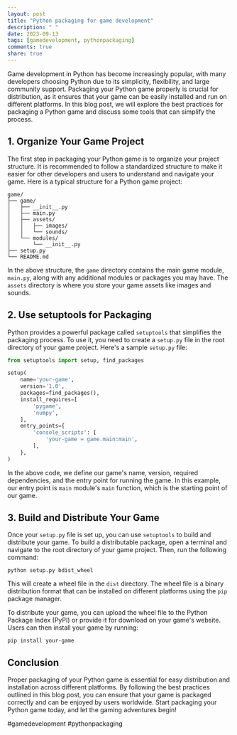 ```yaml
---
layout: post
title: "Python packaging for game development"
description: " "
date: 2023-09-13
tags: [gamedevelopment, pythonpackaging]
comments: true
share: true
---
```


Game development in Python has become increasingly popular, with many developers choosing Python due to its simplicity, flexibility, and large community support. Packaging your Python game properly is crucial for distribution, as it ensures that your game can be easily installed and run on different platforms. In this blog post, we will explore the best practices for packaging a Python game and discuss some tools that can simplify the process.

## 1. Organize Your Game Project

The first step in packaging your Python game is to organize your project structure. It is recommended to follow a standardized structure to make it easier for other developers and users to understand and navigate your game. Here is a typical structure for a Python game project:

```
game/
├── game/
│   ├── __init__.py
│   ├── main.py
│   ├── assets/
│   │   ├── images/
│   │   └── sounds/
│   └── modules/
│       └── __init__.py
├── setup.py
└── README.md
```

In the above structure, the `game` directory contains the main game module, `main.py`, along with any additional modules or packages you may have. The `assets` directory is where you store your game assets like images and sounds.

## 2. Use setuptools for Packaging

Python provides a powerful package called `setuptools` that simplifies the packaging process. To use it, you need to create a `setup.py` file in the root directory of your game project. Here's a sample `setup.py` file:

```python
from setuptools import setup, find_packages

setup(
    name='your-game',
    version='1.0',
    packages=find_packages(),
    install_requires=[
        'pygame',
        'numpy',
    ],
    entry_points={
        'console_scripts': [
            'your-game = game.main:main',
        ],
    },
)
```

In the above code, we define our game's name, version, required dependencies, and the entry point for running the game. In this example, our entry point is `main` module's `main` function, which is the starting point of our game.

## 3. Build and Distribute Your Game

Once your `setup.py` file is set up, you can use `setuptools` to build and distribute your game. To build a distributable package, open a terminal and navigate to the root directory of your game project. Then, run the following command:

```shell
python setup.py bdist_wheel
```

This will create a wheel file in the `dist` directory. The wheel file is a binary distribution format that can be installed on different platforms using the `pip` package manager.

To distribute your game, you can upload the wheel file to the Python Package Index (PyPI) or provide it for download on your game's website. Users can then install your game by running:

```shell
pip install your-game
```

## Conclusion

Proper packaging of your Python game is essential for easy distribution and installation across different platforms. By following the best practices outlined in this blog post, you can ensure that your game is packaged correctly and can be enjoyed by users worldwide. Start packaging your Python game today, and let the gaming adventures begin!

#gamedevelopment #pythonpackaging